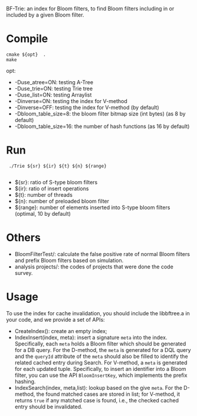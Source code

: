 BF-Trie: an index for Bloom filters, to find Bloom filters including in or included by a given Bloom filter.


# Compile

```shell
cmake ${opt}  .
make
```
opt:

- -Duse_atree=ON: testing A-Tree
- -Duse_trie=ON: testing Trie tree
- -Duse_list=ON: testing Arraylist
- -Dinverse=ON: testing the index for V-method
- -Dinverse=OFF: testing the index for V-method (by default)
- -Dbloom_table_size=8: the bloom filter bitmap size (int bytes) (as 8 by default)
- -Dbloom_table_size=16: the number of hash functions (as 16 by default)

# Run

```shell
 ./Trie ${sr} ${ir} ${t} ${n} ${range}
 
```
- ${sr}: ratio of S-type bloom filters
- ${ir}: ratio of insert operations
- ${t}: number of threads
- ${n}: number of preloaded bloom filter
- ${range}: number of elements inserted into S-type bloom filters (optimal, 10 by default)

# Others
- BloomFilterTest/: calculate the false positive rate of normal Bloom filters and prefix Bloom filters based on simulation.
- analysis projects/: the codes of projects that were done the code survey.

# Usage
To use the index for cache invalidation, you should include the libbftree.a in your code, and we provide a set of APIs:

- CreateIndex(): create an empty index;
- IndexInsert(index, meta): insert a signature `meta` into the index. Specifically, each `meta` holds a Bloom filter which should be generated for a DB query. For the D-method, the `meta` is generated for a DQL query and the  `queryId` attribute of the `meta` should also be filled to identify the related cached entry during Search. For V-method, a `meta` is generated for each updated tuple. Specifically, to insert an identifier into a Bloom filter, you can use the API `BloomInsertKey`, which implements the prefix hashing.
-  IndexSearch(index, meta,list): lookup based on the give `meta`. For the D-method, the found matched cases are stored in list; for V-method, it returns `true` if any matched case is found, i.e., the checked cached entry should be invalidated.


